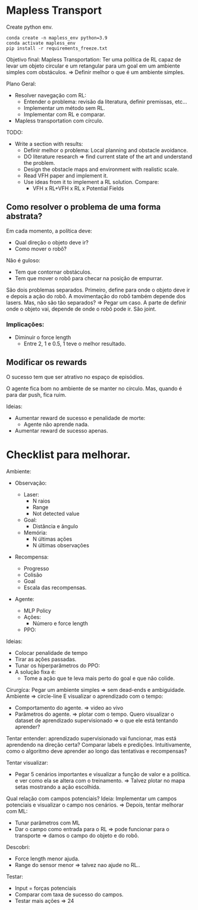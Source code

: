 # Mapless Transport

Create python env.
````
conda create -n mapless_env python=3.9
conda activate mapless_env
pip install -r requirements_freeze.txt
````

Objetivo final: Mapless Transportation: Ter uma política de RL capaz de levar um objeto circular e um retangular para um goal em um ambiente simples com obstáculos. => Definir melhor o que é um ambiente simples.


Plano Geral:
- Resolver navegação com RL:
    - Entender o problema: revisão da literatura, definir premissas, etc...
    - Implementar um método sem RL.
    - Implementar com RL e comparar.
- Mapless transportation com círculo.


TODO:
- Write a section with results:
    - Definir melhor o problema: Local planning and obstacle avoidance.
    - DO literature research => find current state of the art and understand the problem.
    - Design the obstacle maps and environment with realistic scale.
    - Read VFH paper and implement it.
    - Use ideas from it to implement a RL solution. Compare:
        - VFH x RL+VFH x RL x Potential Fields




## Como resolver o problema de uma forma abstrata?
Em cada momento, a política deve:
- Qual direção o objeto deve ir?
- Como mover o robô?

Não é guloso:
- Tem que contornar obstáculos.
- Tem que mover o robô para checar na posição de empurrar.

São dois problemas separados.
Primeiro, define para onde o objeto deve ir e depois a ação do robô.
A movimentação do robô também depende dos lasers.
Mas, não são tão separados? => Pegar um caso.
A parte de definir onde o objeto vai, depende de onde o robô pode ir. São joint.

### Implicações: 
- Diminuir o force length
    - Entre 2, 1 e 0.5, 1 teve o melhor resultado.

## Modificar os rewards
O sucesso tem que ser atrativo no espaço de episódios.

O agente fica bom no ambiente de se manter no círculo.
Mas, quando é para dar push, fica ruim.

Ideias:
- Aumentar reward de sucesso e penalidade de morte:
    - Agente não aprende nada.
- Aumentar reward de sucesso apenas.

# Checklist para melhorar.

Ambiente:

- Observação:
    - Laser:
        - N raios
        - Range
        - Not detected value
    - Goal:
        - Distância e ângulo
    - Memória:
        - N últimas ações
        - N últimas observações

- Recompensa:
    - Progresso
    - Colisão
    - Goal
    - Escala das recompensas.

- Agente:
    - MLP Policy
    - Ações:
        - Número e force length
    - PPO:


Ideias:
- Colocar penalidade de tempo
- Tirar as ações passadas.
- Tunar os hiperparâmetros do PPO:
- A solução fixa é:
    - Tome a ação que te leva mais perto do goal e que não colide.

Cirurgíca:
Pegar um ambiente simples => sem dead-ends e ambiguidade.
Ambiente => circle-line
E visualizar o aprendizado com o tempo:
- Comportamento do agente. => video ao vivo
- Parâmetros do agente. => plotar com o tempo.
Quero visualizar o dataset de aprendizado supervisionado => o que ele está tentando aprender?

Tentar entender: aprendizado supervisionado vai funcionar, mas está aprendendo na direção certa?
Comparar labels e predições.
Intuitivamente, como o algoritmo deve aprender ao longo das tentativas e recompensas?

Tentar visualizar:
- Pegar 5 cenários importantes e visualizar a função de valor e a política. e ver como ela se altera com o treinamento.
=> Talvez plotar no mapa setas mostrando a ação escolhida.

Qual relação com campos potenciais?
Ideia: Implementar um campos potenciais e visualizar o campo nos cenários.
=> Depois, tentar melhorar com ML:
- Tunar parâmetros com ML
- Dar o campo como entrada para o RL => pode funcionar para o transporte => damos o campo do objeto e do robô.


Descobri:
- Force length menor ajuda.
- Range do sensor menor => talvez nao ajude no RL..

Testar:
- Input = forças potenciais
- Comparar com taxa de sucesso do campos.
- Testar mais ações => 24
